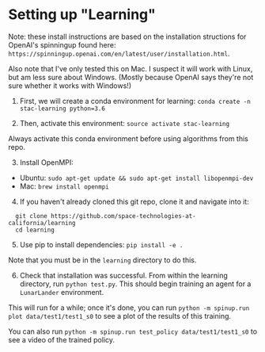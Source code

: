 # Setting up "Learning"

Note: these install instructions are based on the installation
structions for OpenAI's spinningup found here:
`https://spinningup.openai.com/en/latest/user/installation.html`.

Also note that I've only tested this on Mac.  I suspect it will
work with Linux, but am less sure about Windows.  (Mostly because
OpenAI says they're not sure whether it works with Windows!)

1. First, we will create a conda environment for learning:
`conda create -n stac-learning python=3.6`

2. Then, activate this environment:
`source activate stac-learning`

Always activate this conda environment before using 
algorithms from this repo.

3. Install OpenMPI:

- Ubuntu: `sudo apt-get update && sudo apt-get install libopenmpi-dev`
- Mac: `brew install openmpi`

4. If you haven't already cloned this git repo, clone it
and navigate into it:
```
  git clone https://github.com/space-technologies-at-california/learning
  cd learning
```

5. Use pip to install dependencies:
`pip install -e .`

Note that you must be in the `learning` directory to do this.

6. Check that installation was successful.
From within the learning directory, run `python test.py`.
This should begin training an agent for a `LunarLander`
environment.

This will run for a while; once it's done, you can run
`python -m spinup.run plot data/test1/test1_s0`
to see a plot of the results of this training.

You can also run 
`python -m spinup.run test_policy data/test1/test1_s0`
to see a video of the trained policy.